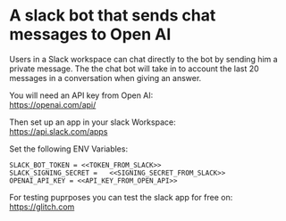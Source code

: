 # A slack bot that sends chat messages to Open AI

Users in a Slack workspace can chat directly to the bot by sending him a private message. The the chat bot will take in to account the last 20 messages in a conversation when giving an answer.
 
You will need an API key from Open AI:  
https://openai.com/api/

Then set up an app in your slack Workspace:  
https://api.slack.com/apps  

Set the following ENV Variables:  

```
SLACK_BOT_TOKEN = <<TOKEN_FROM_SLACK>>
SLACK_SIGNING_SECRET =   <<SIGNING_SECRET_FROM_SLACK>>  
OPENAI_API_KEY = <<API_KEY_FROM_OPEN_API>>  
```

For testing puprposes you can test the slack app for free on:  
https://glitch.com
